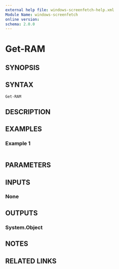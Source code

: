 ```yaml
---
external help file: windows-screenfetch-help.xml
Module Name: windows-screenfetch
online version:
schema: 2.0.0
---
```


# Get-RAM

## SYNOPSIS


## SYNTAX

```
Get-RAM
```

## DESCRIPTION


## EXAMPLES

### Example 1
```powershell

```



## PARAMETERS

## INPUTS

### None

## OUTPUTS

### System.Object
## NOTES

## RELATED LINKS
